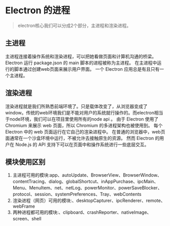 # Electron 的进程
> electron核心我们可以分成2个部分，主进程和渲染进程。

## 主进程
主进程连接着操作系统和渲染进程，可以把她看做页面和计算机沟通的桥梁。
Electron 运行 package.json 的 main 脚本的进程被称为主进程。 在主进程中运行的脚本通过创建web页面来展示用户界面。 一个 Electron 应用总是有且只有一个主进程。

## 渲染进程
渲染进程就是我们所熟悉前端环境了。只是载体改变了，从浏览器变成了window。传统的web环境我们是不能对用户的系统就行操作的。而electron相当于node环境，我们可以在项目里使用所有的node api 。
由于 Electron 使用了 Chromium 来展示 web 页面，所以 Chromium 的多进程架构也被使用到。 每个 Electron 中的 web 页面运行在它自己的渲染进程中。
在普通的浏览器中，web页面通常在一个沙盒环境中运行，不被允许去接触原生的资源。 然而 Electron 的用户在 Node.js 的 API 支持下可以在页面中和操作系统进行一些底层交互。

## 模块使用区别
1. 主进程可用的模块:app、autoUpdate、BrowserView、BrowserWindow、contentTracing、dialog、globalShortcut、inAppPurchase、ipcMain、Menu、MenuItem、net、netLog、powerMonitor、powerSaveBlocker、protocol、session、systemPreferences、Tray、webContents
2. 渲染进程（网页）可用的模块:、desktopCapturer、ipcRenderer、remote、webFrame
3. 两种进程都可用的模块:、clipboard、crashReporter、nativeImage、screen、shell